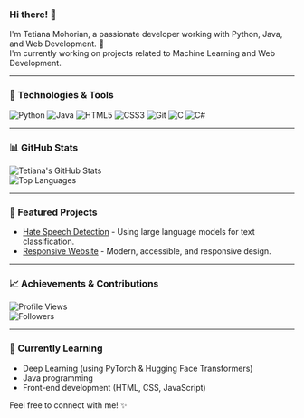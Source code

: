 ### Hi there! 👋  
I'm Tetiana Mohorian, a passionate developer working with Python, Java, and Web Development. 🚀  
I'm currently working on projects related to Machine Learning and Web Development.  

---

### 🔧 Technologies & Tools  
![Python](https://img.shields.io/badge/-Python-333333?style=flat&logo=python)  ![Java](https://img.shields.io/badge/-Java-333333?style=flat&logo=java)  ![HTML5](https://img.shields.io/badge/-HTML5-333333?style=flat&logo=html5)  ![CSS3](https://img.shields.io/badge/-CSS3-333333?style=flat&logo=css3)  ![Git](https://img.shields.io/badge/-Git-333333?style=flat&logo=git)  ![C](https://img.shields.io/badge/-C-333333?style=flat&logo=c)  ![C#](https://img.shields.io/badge/-C%23-333333?style=flat&logo=csharp)  

---

### 📊 GitHub Stats  
![Tetiana's GitHub Stats](https://github-readme-stats.vercel.app/api?username=YourUsername&show_icons=true&theme=dark)  
![Top Languages](https://github-readme-stats.vercel.app/api/top-langs/?username=YourUsername&layout=compact&theme=dark)  

---

### 📂 Featured Projects  
- [Hate Speech Detection](https://github.com/YourUsername/YourRepo) - Using large language models for text classification.  
- [Responsive Website](https://github.com/YourUsername/YourRepo) - Modern, accessible, and responsive design.  

---

### 📈 Achievements & Contributions  
![Profile Views](https://komarev.com/ghpvc/?username=YourUsername&color=blue)  
![Followers](https://img.shields.io/github/followers/YourUsername?style=social)  

---

### 🌱 Currently Learning  
- Deep Learning (using PyTorch & Hugging Face Transformers)  
- Java programming  
- Front-end development (HTML, CSS, JavaScript)  

Feel free to connect with me! ✨
